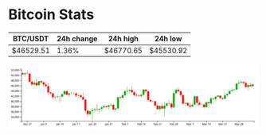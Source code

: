 # Bitcoin Stats

BTC/USDT|24h change|24h high|24h low|
|---|---|---|---|
|$46529.51|1.36%|$46770.65|$45530.92|

<img src="./chart.svg">
